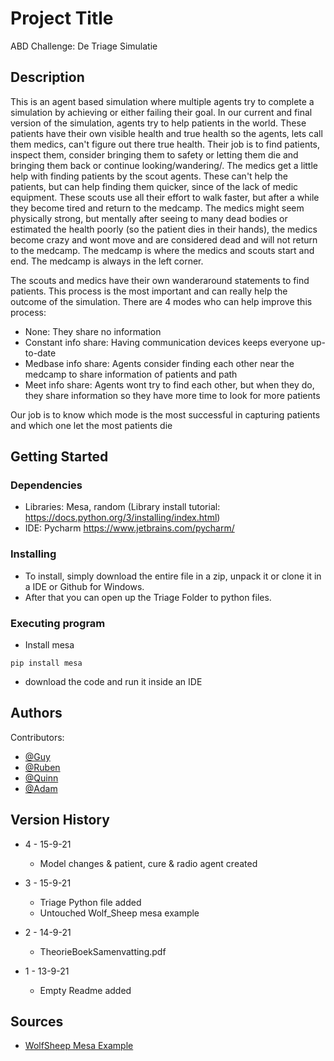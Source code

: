 
# Project Title

ABD Challenge: De Triage Simulatie

## Description

This is an agent based simulation where multiple agents try to complete a simulation by achieving or either failing their goal. In our current and final version of the simulation, agents try to help patients in the world. These patients have their own visible health and true health so the agents, lets call them medics, can't figure out there true health. Their job is to find patients, inspect them, consider bringing them to safety or letting them die and bringing them back or continue looking/wandering/. The medics get a little help with finding patients by the scout agents. These can't help the patients, but can help finding them quicker, since of the lack of medic equipment. These scouts use all their effort to walk faster, but after a while they become tired and return to the medcamp. The medics might seem physically strong, but mentally after seeing to many dead bodies or estimated the health poorly (so the patient dies in their hands), the medics become crazy and wont move and are considered dead and will not return to the medcamp. The medcamp is where the medics and scouts start and end. The medcamp is always in the left corner. 

The scouts and medics have their own wanderaround statements to find patients. This process is the most important and can really help the outcome of the simulation. There are 4 modes who can help improve this process:
* None: They share no information
* Constant info share: Having communication devices keeps everyone up-to-date
* Medbase info share: Agents consider finding each other near the medcamp to share information of patients and path
* Meet info share: Agents wont try to find each other, but when they do, they share information so they have more time to look for more patients

Our job is to know which mode is the most successful in capturing patients and which one let the most patients die

## Getting Started

### Dependencies

* Libraries: Mesa, random (Library install tutorial: https://docs.python.org/3/installing/index.html)
* IDE: Pycharm https://www.jetbrains.com/pycharm/

### Installing

* To install, simply download the entire file in a zip, unpack it or clone it in a IDE or Github for Windows.
* After that you can open up the Triage Folder to python files.

### Executing program

* Install mesa 
```
pip install mesa
```
* download the code and run it inside an IDE


## Authors

Contributors:
* [@Guy](https://github.com/AI-Gio)
* [@Ruben](https://github.com/GameModes)
* [@Quinn](https://google.com)
* [@Adam](https://google.com)


## Version History
* 4 - 15-9-21
    * Model changes & patient, cure & radio agent created
    
* 3 - 15-9-21
    * Triage Python file added
    * Untouched Wolf_Sheep mesa example
       
* 2 - 14-9-21
    * TheorieBoekSamenvatting.pdf 

* 1 - 13-9-21
    * Empty Readme added 


## Sources

* [WolfSheep Mesa Example](https://github.com/projectmesa/mesa-examples/tree/master/examples/WolfSheep)
